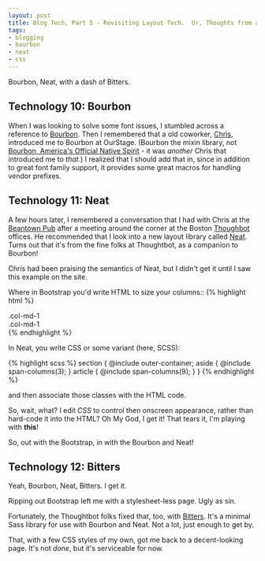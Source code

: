 ```yaml
---
layout: post
title: Blog Tech, Part 5 - Revisiting Layout Tech.  Or, Thoughts from a Thoughtbot Fanboy
tags:
- blogging
- bourbon
- neat
- css
---
```

Bourbon, Neat, with a dash of Bitters.

Technology 10: Bourbon
---
When I was looking to solve some font issues, I stumbled across a reference to [Bourbon](http://bourbon.io/).  Then I remembered that a old coworker, [Chris](http://echobind.com/about), introduced me to Bourbon at OurStage.  (Bourbon the mixin library, not [Bourbon, America\'s Official Native Spirit](http://kybourbontrail.com/history/) - it was *another* Chris that introduced me to *that*.)  I realized that I should add that in, since in addition to great font family support, it provides some great macros for handling vendor prefixes.

Technology 11: Neat
---
A few hours later, I remembered a conversation that I had with Chris at the [Beantown Pub](http://www.beantownpub.com/) after a meeting around the corner at the Boston [Thoughbot](http://thoughtbot.com/) offices.  He recommended that I look into a new layout library called [Neat](http://neat.bourbon.io/).  Turns out that it\'s from the fine folks at Thoughtbot, as a companion to Bourbon!

Chris had been praising the semantics of Neat, but I didn\'t get it until I saw this example on the site.

Where in Bootstrap you\'d write HTML to size your columns::
{% highlight html %}
<div class="row">
  <div class="col-md-3">.col-md-1</div>
  <div class="col-md-9">.col-md-1</div>
</div>
{% endhighlight %}

In Neat, you write CSS or some variant (here, SCSS):

{% highlight scss %}
section {
  @include outer-container;
  aside { @include span-columns(3); }
  article { @include span-columns(9); }
}
{% endhighlight %}

and then associate those classes with the HTML code.

So, wait, what?  I edit *CSS* to control then onscreen appearance, rather than hard-code it into the HTML?  Oh My God, I get it!  That tears it, I\'m playing with **this**!

So, out with the Bootstrap, in with the Bourbon and Neat!

Technology 12: Bitters
---
Yeah, Bourbon, Neat, Bitters.  I get it.

Ripping out Bootstrap left me with a stylesheet-less page.  Ugly as sin.

Fortunately, the Thoughtbot folks fixed that, too, with [Bitters](http://bitters.bourbon.io/).  It\'s a minimal Sass library for use with Bourbon and Neat.  Not a lot, just enough to get by.

That, with a few CSS styles of my own, got me back to a decent-looking page.  It\'s not *done*, but it\'s serviceable for now.